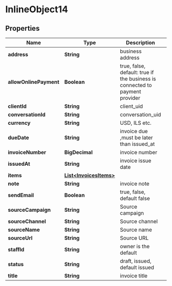 

# InlineObject14


## Properties

Name | Type | Description | Notes
------------ | ------------- | ------------- | -------------
**address** | **String** | business address | 
**allowOnlinePayment** | **Boolean** | true, false, default: true if the business is connected to payment provider |  [optional]
**clientId** | **String** | client_uid | 
**conversationId** | **String** | conversation_uid |  [optional]
**currency** | **String** | USD, ILS etc. | 
**dueDate** | **String** | invoice due ,must be later than issued_at | 
**invoiceNumber** | **BigDecimal** | invoice number |  [optional]
**issuedAt** | **String** | invoice issue date | 
**items** | [**List&lt;InvoicesItems&gt;**](InvoicesItems.md) |  | 
**note** | **String** | invoice note |  [optional]
**sendEmail** | **Boolean** | true, false, default false |  [optional]
**sourceCampaign** | **String** | Source campaign |  [optional]
**sourceChannel** | **String** | Source channel |  [optional]
**sourceName** | **String** | Source name |  [optional]
**sourceUrl** | **String** | Source URL |  [optional]
**staffId** | **String** | owner is the default |  [optional]
**status** | **String** | draft, issued, default issued |  [optional]
**title** | **String** | invoice title |  [optional]



